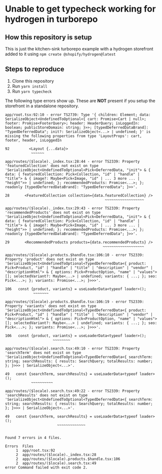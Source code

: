 # Unable to get typecheck working for hydrogen in turborepo

## How this repository is setup
This is just the kitchen-sink turborepo example with a hydrogen storefront added to it using `npm create @shopify/hydrogen@latest`

## Steps to reproduce

1. Clone this repository
2. Run `yarn install`
3. Run `yarn typecheck`

The following type errors show up. These are **NOT** present if you setup the storefront in a standalone repository.

```
app/root.tsx:92:10 - error TS2739: Type '{ children: Element; data: SerializeObject<UndefinedToOptional<{ cart: Promise<Cart | null>; footer: Promise<FooterQuery>; header: HeaderQuery; isLoggedIn: boolean; publicStoreDomain: string; }>>; [typedDeferredDataBrand]: "TypedDeferredData"; init?: SerializeObject<...> | undefined; }' is missing the following properties from type 'LayoutProps': cart, footer, header, isLoggedIn

92         <Layout {...data}>
            ~~~~~~

app/routes/($locale)._index.tsx:28:44 - error TS2339: Property 'featuredCollection' does not exist on type 'SerializeObject<UndefinedToOptional<Pick<DeferredData, "init"> & { data: { featuredCollection: Pick<Collection, "id" | "handle" | "title"> & { image?: Maybe<Pick<Image, "id" | ... 3 more ... | "height">> | undefined; }; recommendedProducts: Promise<...>; }; readonly [typedDeferredDataBrand]: "TypedDeferredData"; }>>'.

28       <FeaturedCollection collection={data.featuredCollection} />
                                              ~~~~~~~~~~~~~~~~~~

app/routes/($locale)._index.tsx:29:43 - error TS2339: Property 'recommendedProducts' does not exist on type 'SerializeObject<UndefinedToOptional<Pick<DeferredData, "init"> & { data: { featuredCollection: Pick<Collection, "id" | "handle" | "title"> & { image?: Maybe<Pick<Image, "id" | ... 3 more ... | "height">> | undefined; }; recommendedProducts: Promise<...>; }; readonly [typedDeferredDataBrand]: "TypedDeferredData"; }>>'.

29       <RecommendedProducts products={data.recommendedProducts} />
                                             ~~~~~~~~~~~~~~~~~~~

app/routes/($locale).products.$handle.tsx:106:10 - error TS2339: Property 'product' does not exist on type 'SerializeObject<UndefinedToOptional<TypedDeferredData<{ product: Pick<Product, "id" | "handle" | "title" | "description" | "vendor" | "descriptionHtml"> & { options: Pick<ProductOption, "name" | "values">[]; selectedVariant?: Maybe<...> | undefined; variants: { ...; }; seo: Pick<...>; }; variants: Promise<...>; }>>>'.

106   const {product, variants} = useLoaderData<typeof loader>();
             ~~~~~~~

app/routes/($locale).products.$handle.tsx:106:19 - error TS2339: Property 'variants' does not exist on type 'SerializeObject<UndefinedToOptional<TypedDeferredData<{ product: Pick<Product, "id" | "handle" | "title" | "description" | "vendor" | "descriptionHtml"> & { options: Pick<ProductOption, "name" | "values">[]; selectedVariant?: Maybe<...> | undefined; variants: { ...; }; seo: Pick<...>; }; variants: Promise<...>; }>>>'.

106   const {product, variants} = useLoaderData<typeof loader>();
                      ~~~~~~~~

app/routes/($locale).search.tsx:49:10 - error TS2339: Property 'searchTerm' does not exist on type 'SerializeObject<UndefinedToOptional<TypedDeferredData<{ searchTerm: string; searchResults: { results: SearchQuery; totalResults: number; }; }>>> | SerializeObject<...>'.

49   const {searchTerm, searchResults} = useLoaderData<typeof loader>();
            ~~~~~~~~~~

app/routes/($locale).search.tsx:49:22 - error TS2339: Property 'searchResults' does not exist on type 'SerializeObject<UndefinedToOptional<TypedDeferredData<{ searchTerm: string; searchResults: { results: SearchQuery; totalResults: number; }; }>>> | SerializeObject<...>'.

49   const {searchTerm, searchResults} = useLoaderData<typeof loader>();
                        ~~~~~~~~~~~~~


Found 7 errors in 4 files.

Errors  Files
     1  app/root.tsx:92
     2  app/routes/($locale)._index.tsx:28
     2  app/routes/($locale).products.$handle.tsx:106
     2  app/routes/($locale).search.tsx:49
error Command failed with exit code 2.
```